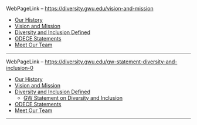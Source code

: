 WebPageLink – https://diversity.gwu.edu/vision-and-mission 

 





















* [Our History](/our-history)
* [Vision and Mission](/vision-and-mission)
* [Diversity and Inclusion Defined](/diversity-and-inclusion-defined)
* [ODECE Statements](/odece-statements)
* [Meet Our Team](/meet-our-team-0)












 
** **

WebPageLink – https://diversity.gwu.edu/gw-statement-diversity-and-inclusion-0 

 





















* [Our History](/our-history)
* [Vision and Mission](/vision-and-mission)
* [Diversity and Inclusion Defined](/diversity-and-inclusion-defined)
	+ [GW Statement on Diversity and Inclusion](/gw-statement-diversity-and-inclusion-0)
* [ODECE Statements](/odece-statements)
* [Meet Our Team](/meet-our-team-0)












 
** **

